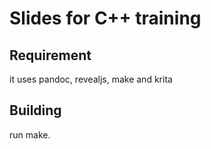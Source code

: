 # Slides for C++ training

## Requirement
it uses pandoc, revealjs, make and krita

## Building
run make.
